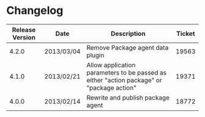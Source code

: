 Changelog
=========

|Release Version|Date|Description|Ticket|
|---------------|----|-----------|------|
|4.2.0|2013/03/04|Remove Package agent data plugin|19563|
|4.1.0|2013/02/21|Allow application parameters to be passed as either "action package" or "package action"|19371|
|4.0.0|2013/02/14|Rewrite and publish package agent|18772|

